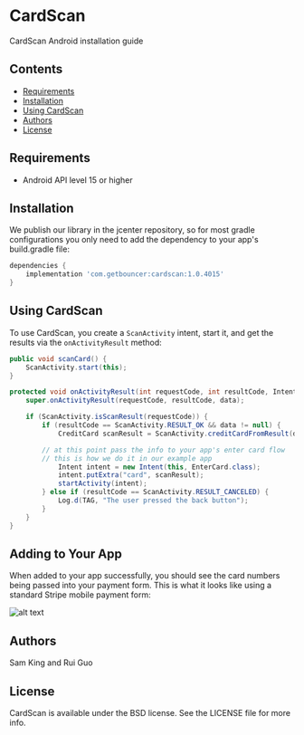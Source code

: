 # CardScan

CardScan Android installation guide

## Contents

* [Requirements](#requirements)
* [Installation](#installation)
* [Using CardScan](#using-cardscan)
* [Authors](#authors)
* [License](#license)

## Requirements

* Android API level 15 or higher

## Installation

We publish our library in the jcenter repository, so for most gradle configurations you only need to add the dependency to your app's build.gradle file:

```gradle
dependencies {
    implementation 'com.getbouncer:cardscan:1.0.4015'
}
```

## Using CardScan

To use CardScan, you create a `ScanActivity` intent, start it, and
get the results via the `onActivityResult` method:

```java
public void scanCard() {
    ScanActivity.start(this);
}

protected void onActivityResult(int requestCode, int resultCode, Intent data) {
    super.onActivityResult(requestCode, resultCode, data);

    if (ScanActivity.isScanResult(requestCode)) {
        if (resultCode == ScanActivity.RESULT_OK && data != null) {
            CreditCard scanResult = ScanActivity.creditCardFromResult(data);

	    // at this point pass the info to your app's enter card flow
	    // this is how we do it in our example app
            Intent intent = new Intent(this, EnterCard.class);
            intent.putExtra("card", scanResult);
            startActivity(intent);
        } else if (resultCode == ScanActivity.RESULT_CANCELED) {
            Log.d(TAG, "The user pressed the back button");
        }
    }
}
```

## Adding to Your App

When added to your app successfully, you should see the card numbers
being passed into your payment form. This is what it looks like using a standard Stripe mobile payment form:

![alt text](https://raw.githubusercontent.com/getbouncer/cardscan-android/master/card_scan.gif "Card Scan Gif")

## Authors

Sam King and Rui Guo

## License

CardScan is available under the BSD license. See the LICENSE file for more info.
